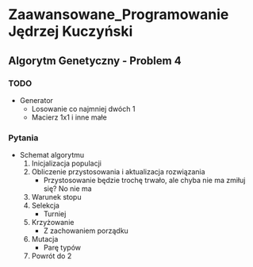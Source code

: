 # Zaawansowane_Programowanie Jędrzej Kuczyński
## Algorytm Genetyczny - Problem 4
### TODO
* Generator
  * Losowanie co najmniej dwóch 1
  * Macierz 1x1 i inne małe
### Pytania
* Schemat algorytmu
  1. Inicjalizacja populacji
  2. Obliczenie przystosowania i aktualizacja rozwiązania
      * Przystosowanie będzie trochę trwało, ale chyba nie ma zmiłuj się? No nie ma
  3. Warunek stopu
  4. Selekcja
      * Turniej
  5. Krzyżowanie
      * Z zachowaniem porządku
  6. Mutacja
      * Parę typów
  7. Powrót do 2
